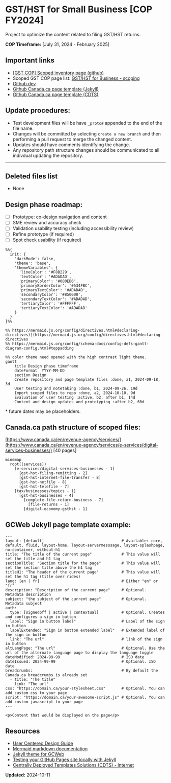 # GST/HST for Small Business [COP FY2024]

Project to optimize the content related to filing GST/HST returns.

**COP Timeframe:** [July 31, 2024 - February 2025]

## Important links

- [\[GST COP\] Scoped inventory page \(github\)](https://cra-proto.github.io/gst-hst-business/en/index.html)
- Scoped GST COP page list: [GST/HST for Business - scoping](https://122gc.sharepoint.com/sites/WOSCoordination/Lists/GSTHST%20for%20business%20COP%20%20scoping/AllItems.aspx?env=WebViewList&viewid=1379b8f8-af3b-47fb-ba50-29a24ea1d13d&useFiltersInViewXml=1&OR=Teams-HL&CT=1726666893920&clickparams=eyJBcHBOYW1lIjoiVGVhbXMtRGVza3RvcCIsIkFwcFZlcnNpb24iOiI0OS8yNDA4MTcwMDQxOSIsIkhhc0ZlZGVyYXRlZFVzZXIiOmZhbHNlfQ%3D%3D)
- [Github.dev](https://github.dev/cra-proto/gst-hst-business/blob/main/)
- [Github Canada.ca page template \(Jekyll\)](https://github.com/cra-proto/gst-hst-business/blob/main/templates/page_template_jekyll-en.html)
- [Github Canada.ca page template \(CDTS\)](https://github.com/cra-proto/gst-hst-business/blob/main/templates/page_template-e.html)

## Update procedures:
- Test development files will be have `_proto#` appended to the end of the file name.
- Changes will be committed by selecting `create a new branch` and then performing a pull request to merge the changed content.
- Updates should have comments identifying the change.
- Any repository path structure changes should be communicated to all indivdual updating the repository.
---

## Deleted files list
- None

## Design phase roadmap:
- [ ] Prototype: co-design navigation and content
- [ ] SME review and accuracy check
- [ ] Validation usability testing (including accessibility review)
- [ ] Refine prototype (if required)
- [ ] Spot check usability (if required)

```mermaid
%%{
  init: {
    'darkMode': false, 
    'theme': 'base',
    'themeVariables': {
      'lineColor': '#F8B229', 
      'textColor': '#ADADAD', 
      'primaryColor': '#000ED6', 
      'primaryBorderColor': '#534FBC', 
      'primaryTextColor': '#ADADAD', 
      'secondaryColor': '#850000',
      'secondaryTextColor': '#ADADAD', 
      'tertiaryColor': '#FFFFFF',  
      'tertiaryTextColor': '#ADADAD'
    }
  }
}%%

%% https://mermaid.js.org/config/directives.html#declaring-directives)](https://mermaid.js.org/config/directives.html#declaring-directives
%% https://mermaid.js.org/config/schema-docs/config-defs-gantt-diagram-config.html#toppadding

%% color theme need opened with the high contrast light theme.
gantt
    title Design phase timeframe
    dateFormat  YYYY-MM-DD
    section Design
    Create repository and page template files :done, a1, 2024-09-18, 3d
    User testing and notetaking :done, b1, 2024-09-26, 19d
    Import scoped files to repo :done, a2, 2024-10-10, 9d
    Evaluation of user testing :active, b2, after b1, 14d
    Content and design updates and prototyping :after b2, 60d
```
\* future dates may be placeholders.

## Canada.ca path structure of scoped files: 
[https://www.canada.ca/en/revenue-agency/services/](https://www.canada.ca/en/revenue-agency/services/e-services/digital-services-businesses/) \[40 pages\]

```mermaid
mindmap
  root((services))
    [e-services/digital-services-businesses - 1]
      [gst-hst-filing-remitting - 2]
      [gst-hst-internet-file-transfer - 8]
      [gst-hst-netfile - 8]
      [gst-hst-telefile - 7]
    [tax/businesses/topics - 1]
      [gst-hst-businesses - 4]
        [complete-file-return-business - 7]
          [file-returns - 1]
        [digital-economy-gsthst - 1]
```

## GCWeb Jekyll page template example:

```jekyll
---
layout: [default]                                  # Available: core, default, fluid, layout-home, layout-servermesssage, layout-splashpage, no-container, without-h1
title: "The title of the current page"             # This value will set the title and h1 tag
sectionTitle: "Section title for the page"         # This value will set the section title above the h1 tag
titleH1: "The header of the current page"          # This value will set the h1 tag (title over rides)
lang: [en | fr]                                    # Either "en" or "fr"
description: "Description of the current page"     # Optional. Metadata description
subject: "the subject of the current page"         # Optional. Metadata subject
auth:
  type: [signedoff | active | contextual]          # Optional. Creates and configures a sign in button
  label: "Sign in button label"                    # Label of the sign in button
  labelExtended: "Sign in button extended label"   # Extended label of the sign in button
  link: "The url"                                  # link of the sign in button
altLangPage: "The url"                             # Optional. Use the url of the alternate language page to display the language toggle
dateModified: 2024-99-99                           # ISO date
dateIssued: 2024-99-99                             # Optional. ISO date
breadcrumbs:                                       # By default the Canada.ca breadcrumbs is already set
  - title: "The title"
    link: "The url"
css: "https://domain.ca/your-stylesheet.css"       # Optional. You can add custom css to your page
script: "https://domain.ca/your-awesome-script.js" # Optional. You can add custom javascript to your page
---

<p>Content that would be displayed on the page</p>
```

## Resources

- [User Centered Design Guide](https://design.cra-arc.alpha.canada.ca/en/index.html)
- [Mermaid markdown documentation](https://mermaid.js.org/intro/getting-started.html)
- [Jekyll theme for GCWeb](https://github.com/wet-boew/gcweb-jekyll)
- [Testing your GitHub Pages site locally with Jekyll](https://docs.github.com/en/pages/setting-up-a-github-pages-site-with-jekyll/testing-your-github-pages-site-locally-with-jekyll)
- [Centrally Deployed Templates Solutions \(CDTS\) - Internet](https://cenw-wscoe.github.io/sgdc-cdts/docs/internet-nodocwrite-en.html)

**Updated:**  2024-10-11
